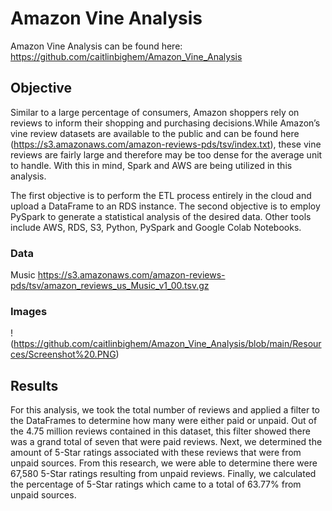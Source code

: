 # Amazon Vine Analysis
 
Amazon Vine Analysis can be found here: https://github.com/caitlinbighem/Amazon_Vine_Analysis
 
## Objective
 
Similar to a large percentage of consumers, Amazon shoppers rely on reviews to inform their shopping and purchasing decisions.While Amazon’s vine review datasets are available to the public and can be found here (https://s3.amazonaws.com/amazon-reviews-pds/tsv/index.txt), these vine reviews are fairly large and therefore may be too dense for the average unit to handle. With this in mind, Spark and AWS are being utilized in this analysis.
 
The first objective is to perform the ETL process entirely in the cloud and upload a DataFrame to an RDS instance. The second objective is to employ PySpark to generate a statistical analysis of the desired data. Other tools include AWS, RDS, S3, Python, PySpark and Google Colab Notebooks.
 
### Data
 
Music
https://s3.amazonaws.com/amazon-reviews-pds/tsv/amazon_reviews_us_Music_v1_00.tsv.gz

### Images

!(https://github.com/caitlinbighem/Amazon_Vine_Analysis/blob/main/Resources/Screenshot%20.PNG)

## Results
 
For this analysis, we took the total number of reviews and applied a filter to the DataFrames to determine how many were either paid or unpaid. Out of the 4.75 million reviews contained in this dataset, this filter showed there was a grand total of seven that were paid reviews. Next, we determined the amount of 5-Star ratings associated with these reviews that were from unpaid sources. From this research, we were able to determine there were 67,580 5-Star ratings resulting from unpaid reviews. Finally, we calculated the percentage of 5-Star ratings which came to a total of 63.77% from unpaid sources.
